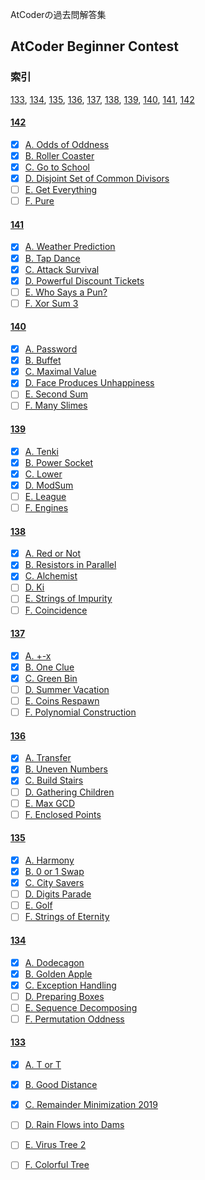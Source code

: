 AtCoderの過去問解答集
## AtCoder Beginner Contest
### 索引 
[133](#133), [134](#134), [135](#135), [136](#136), [137](#137), [138](#138), [139](#139), [140](#140), [141](#141), [142](#142)
#### [142](142)
  - [x] [A. Odds of Oddness](142/a.cpp)
  - [x] [B. Roller Coaster](142/b.cpp)
  - [x] [C. Go to School](142/c.cpp)
  - [x] [D. Disjoint Set of Common Divisors](142/d.cpp)
  - [ ] [E. Get Everything]()
  - [ ] [F. Pure]()
#### [141](141)
  - [x] [A. Weather Prediction](141/a.cpp)
  - [x] [B. Tap Dance](141/b.cpp)
  - [x] [C. Attack Survival](141/c.cpp)
  - [x] [D. Powerful Discount Tickets](141/d.cpp)
  - [ ] [E. Who Says a Pun?]()
  - [ ] [F. Xor Sum 3]()
#### [140](140)
  - [x] [A. Password](140/a.cpp)
  - [x] [B. Buffet](140/b.cpp)
  - [x] [C. Maximal Value](140/c.cpp)
  - [x] [D. Face Produces Unhappiness](140/d.cpp)
  - [ ] [E. Second Sum]()
  - [ ] [F. Many Slimes]()
#### [139](139)
  - [x] [A. Tenki](139/a.cpp)
  - [x] [B. Power Socket](139/b.cpp)
  - [x] [C. Lower](139/c.cpp)
  - [x] [D. ModSum](139/d.cpp)
  - [ ] [E. League]()
  - [ ] [F. Engines]()
#### [138](138)
  - [x] [A. Red or Not](138/a.cpp)
  - [x] [B. Resistors in Parallel](138/b.cpp)
  - [x] [C. Alchemist](138/c.cpp)
  - [ ] [D. Ki]()
  - [ ] [E. Strings of Impurity]()
  - [ ] [F. Coincidence]()
#### [137](137)
  - [x] [A. +-x](137/a.cpp)
  - [x] [B. One Clue](137/b.cpp)
  - [x] [C. Green Bin](137/c.cpp)
  - [ ] [D. Summer Vacation]()
  - [ ] [E. Coins Respawn]()
  - [ ] [F. Polynomial Construction]()
#### [136](136)
  - [x] [A. Transfer](136/a.cpp)
  - [x] [B. Uneven Numbers](136/b.cpp)
  - [x] [C. Build Stairs](136/c.cpp)
  - [ ] [D. Gathering Children]()
  - [ ] [E. Max GCD]()
  - [ ] [F. Enclosed Points]()
#### [135](135)
  - [x] [A. Harmony](135/a.cpp)
  - [x] [B. 0 or 1 Swap](135/b.cpp)
  - [x] [C. City Savers](135/c.cpp)
  - [ ] [D. Digits Parade]()
  - [ ] [E. Golf]()
  - [ ] [F. Strings of Eternity]()
#### [134](134)
  - [x] [A. Dodecagon](134/a.cpp)
  - [x] [B. Golden Apple](134/b.cpp)
  - [x] [C. Exception Handling](134/c.cpp)
  - [ ] [D. Preparing Boxes]()
  - [ ] [E. Sequence Decomposing]()
  - [ ] [F. Permutation Oddness]()
#### [133](133)
  - [x] [A. T or T](133/a.cpp)
  - [x] [B. Good Distance](133/b.cpp)
  - [x] [C. Remainder Minimization 2019](133/c.cpp)
  - [ ] [D. Rain Flows into Dams]()
  - [ ] [E. Virus Tree 2]()
  - [ ] [F. Colorful Tree]()

